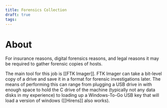 ```yaml
---
title: Forensics Collection
draft: true
tags:
---
```

# About

For insurance reasons, digital forensics reasons, and legal reasons it may be required to gather forensic copies of hosts.

The main tool for this job is [[FTK Imager]]. FTK Imager can take a bit-level copy of a drive and save it in a format for forensic investigations later. The means of performing this can range from plugging a USB drive in with enough space to hold the C drive of the machine (typically not any data disks in my experience) to loading up a Windows-To-Go USB key that will load a version of windows ([[Hirens]] also works).